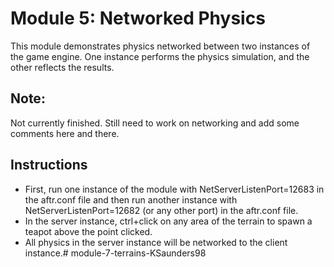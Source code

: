 # Module 5: Networked Physics
This module demonstrates physics networked between two instances of the game engine. One instance performs the physics simulation, and the other reflects the results.
## Note:
Not currently finished. Still need to work on networking and add some comments here and there.
## Instructions
- First, run one instance of the module with NetServerListenPort=12683 in the aftr.conf file and then run another instance with NetServerListenPort=12682 (or any other port) in the aftr.conf file.
- In the server instance, ctrl+click on any area of the terrain to spawn a teapot above the point clicked.
- All physics in the server instance will be networked to the client instance.#   m o d u l e - 7 - t e r r a i n s - K S a u n d e r s 9 8  
 
